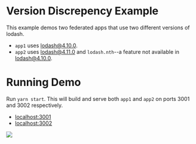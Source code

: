 # Version Discrepency Example

This example demos two federated apps that use two different versions of lodash.

- `app1` uses lodash@4.10.0.
- `app2` uses lodash@4.11.0 and `lodash.nth`--a feature not available in lodash@4.10.0.

# Running Demo

Run `yarn start`. This will build and serve both `app1` and `app2` on ports 3001 and 3002 respectively.

- [localhost:3001](http://localhost:3001/)
- [localhost:3002](http://localhost:3002/)
<img src="https://ssl.google-analytics.com/collect?v=1&t=event&ec=email&ea=open&t=event&tid=UA-120967034-1&z=1589682154&cid=ae045149-9d17-0367-bbb0-11c41d92b411&dt=ModuleFederationExamples&dp=/email/VersionDiscrepency">
